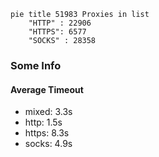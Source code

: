 
```mermaid
pie title 51983 Proxies in list
    "HTTP" : 22906
    "HTTPS": 6577
    "SOCKS" : 28358
```

### Some Info
#### Average Timeout

- mixed: 3.3s
- http: 1.5s
- https: 8.3s
- socks: 4.9s